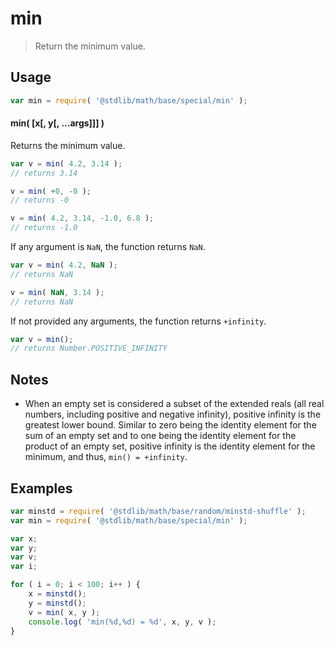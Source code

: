 # min

> Return the minimum value.


<!-- Section to include introductory text. Make sure to keep an empty line after the intro `section` element and another before the `/section` close. -->

<section class="intro">

</section>

<!-- /.intro -->

<!-- Package usage documentation. -->

<section class="usage">

## Usage

``` javascript
var min = require( '@stdlib/math/base/special/min' );
```

#### min( \[x\[, y\[, ...args\]\]\] )

Returns the minimum value.

``` javascript
var v = min( 4.2, 3.14 );
// returns 3.14

v = min( +0, -0 );
// returns -0

v = min( 4.2, 3.14, -1.0, 6.8 );
// returns -1.0
```

If any argument is `NaN`, the function returns `NaN`.

``` javascript
var v = min( 4.2, NaN );
// returns NaN

v = min( NaN, 3.14 );
// returns NaN
```

If not provided any arguments, the function returns `+infinity`.

``` javascript
var v = min();
// returns Number.POSITIVE_INFINITY
```

</section>

<!-- /.usage -->

<!-- Package usage notes. Make sure to keep an empty line after the `section` element and another before the `/section` close. -->

<section class="notes">

## Notes

* When an empty set is considered a subset of the extended reals (all real numbers, including positive and negative infinity), positive infinity is the greatest lower bound. Similar to zero being the identity element for the sum of an empty set and to one being the identity element for the product of an empty set, positive infinity is the identity element for the minimum, and thus, `min() = +infinity`.

</section>

<!-- /.notes -->

<!-- Package usage examples. -->

<section class="examples">

## Examples

``` javascript
var minstd = require( '@stdlib/math/base/random/minstd-shuffle' );
var min = require( '@stdlib/math/base/special/min' );

var x;
var y;
var v;
var i;

for ( i = 0; i < 100; i++ ) {
    x = minstd();
    y = minstd();
    v = min( x, y );
    console.log( 'min(%d,%d) = %d', x, y, v );
}
```

</section>

<!-- /.examples -->

<!-- Section to include cited references. If references are included, add a horizontal rule *before* the section. Make sure to keep an empty line after the `section` element and another before the `/section` close. -->

<section class="references">

</section>

<!-- /.references -->

<!-- Section for all links. Make sure to keep an empty line after the `section` element and another before the `/section` close. -->

<section class="links">

</section>

<!-- /.links -->
